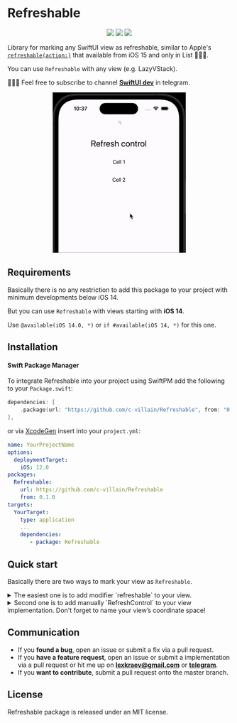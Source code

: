 # Refreshable

<p align="center">
     <img src="https://img.shields.io/badge/release-0.1.0-blue" />
    <img src="https://img.shields.io/badge/platform-IOS-blue" />
     <img src="https://img.shields.io/badge/license-MIT-blue" />
</p>

Library for marking any SwiftUI view as refreshable, similar to Apple's [```refreshable(action:)```](https://developer.apple.com/documentation/swiftui/view/refreshable(action:)) that available from iOS 15 and only in List 🤷🏼‍♂️.

You can use `Refreshable` with any view (e.g. LazyVStack). 

👨🏻‍💻 Feel free to subscribe to channel **[SwiftUI dev](https://t.me/swiftui_dev)** in telegram.

  <p align="center">
  <img src="demo/demo.gif" alt="" width="300">
  </p>

## Requirements

Basically there is no any restriction to add this package to your project with minimum developments below iOS 14. 

But you can use `Refreshable` with views starting with **iOS 14**. 

Use `@available(iOS 14.0, *)` or `if #available(iOS 14, *)` for this one.

## Installation

#### Swift Package Manager

To integrate Refreshable into your project using SwiftPM add the following to your `Package.swift`:

```swift
dependencies: [
    .package(url: "https://github.com/c-villain/Refreshable", from: "0.1.0"),
],
```

or via [XcodeGen](https://github.com/yonaskolb/XcodeGen) insert into your `project.yml`:

```yaml
name: YourProjectName
options:
  deploymentTarget:
    iOS: 12.0
packages:
  Refreshable:
    url: https://github.com/c-villain/Refreshable
    from: 0.1.0
targets:
  YourTarget:
    type: application
    ...
    dependencies:
       - package: Refreshable
```

## Quick start

Basically there are two ways to mark your view as `Refreshable`.

<details>
  <summary>The easiest one is to add modifier `refreshable` to your view.</summary>
  
```swift
import Refreshable

struct YourView: View {
    
    var body: some View {
        ScrollView {
            LazyVStack {
                ...
            }
            .refreshable {
                // do your work on refresh here
            }
        }
    }
}

```

</details>

<details>
  <summary>Second one is to add manually `RefreshControl` to your view implementation. 
  Don't forget to name your view’s coordinate space!</summary>
  

```swift
import Refreshable

struct YourView: View {
    
    var body: some View {
        ScrollView {
            RefreshControl(coordinateSpace: .named("List")) { // <= HERE
                // do your work on refresh here
            }
            
            LazyVStack {
                ...
            }
        }
        .coordinateSpace(name: "List") // <= DON'T FORGET
    }
}
```

</details>

## Communication

- If you **found a bug**, open an issue or submit a fix via a pull request.
- If you **have a feature request**, open an issue or submit a implementation via a pull request or hit me up on **lexkraev@gmail.com** or **[telegram](https://t.me/lexkraev)**.
- If you **want to contribute**, submit a pull request onto the master branch.

## License

Refreshable package is released under an MIT license.
